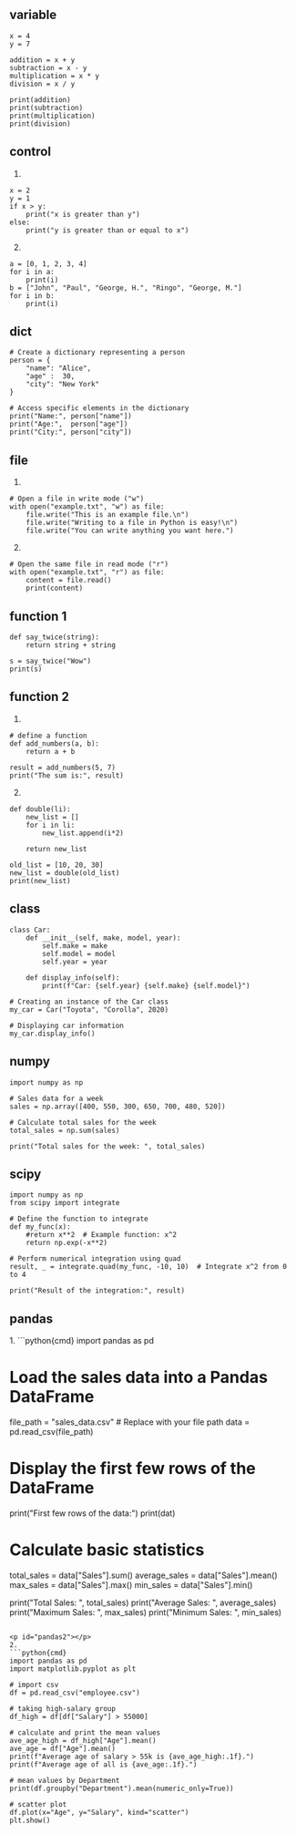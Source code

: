 ## variable
<p id="variable"></p>

```python{cmd}
x = 4
y = 7

addition = x + y
subtraction = x - y
multiplication = x * y
division = x / y

print(addition)
print(subtraction)
print(multiplication)
print(division)
```

## control
<p id="control"></p>

1.
```python{cmd}
x = 2
y = 1
if x > y:
    print("x is greater than y")
else:
    print("y is greater than or equal to x")
```
2.
```python{cmd}
a = [0, 1, 2, 3, 4]
for i in a:
    print(i)
b = ["John", "Paul", "George, H.", "Ringo", "George, M."]
for i in b:
    print(i)
```

## dict
<p id="dict"></p>

```python{cmd}
# Create a dictionary representing a person
person = {
    "name": "Alice",
    "age" :  30,
    "city": "New York"
}

# Access specific elements in the dictionary
print("Name:", person["name"])
print("Age:",  person["age"])
print("City:", person["city"])
```

## file
<p id="file"></p>

1.
```python{cmd}
# Open a file in write mode ("w")
with open("example.txt", "w") as file:
    file.write("This is an example file.\n")
    file.write("Writing to a file in Python is easy!\n")
    file.write("You can write anything you want here.")
```
2.
```python{cmd}
# Open the same file in read mode ("r")
with open("example.txt", "r") as file:
    content = file.read()
    print(content)
```

## function 1
<p id="function1"></p>

```python{cmd}
def say_twice(string):
    return string + string

s = say_twice("Wow")
print(s)
```

## function 2
<p id="function2"></p>

1.
```python{cmd}
# define a function
def add_numbers(a, b):
    return a + b

result = add_numbers(5, 7)
print("The sum is:", result)
```

2.
```python{cmd}
def double(li):
    new_list = []
    for i in li:
        new_list.append(i*2)

    return new_list

old_list = [10, 20, 30]
new_list = double(old_list)
print(new_list)
```

## class
<p id="class"></p>

```python{cmd}
class Car:
    def __init__(self, make, model, year):
        self.make = make
        self.model = model
        self.year = year

    def display_info(self):
        print(f"Car: {self.year} {self.make} {self.model}")

# Creating an instance of the Car class
my_car = Car("Toyota", "Corolla", 2020)

# Displaying car information
my_car.display_info()
```

## numpy
<p id="numpy"></p>

```python{cmd}
import numpy as np

# Sales data for a week
sales = np.array([400, 550, 300, 650, 700, 480, 520])

# Calculate total sales for the week
total_sales = np.sum(sales)

print("Total sales for the week: ", total_sales)
```

## scipy
<p id="scipy"></p>

```python{cmd}
import numpy as np
from scipy import integrate

# Define the function to integrate
def my_func(x):
    #return x**2  # Example function: x^2
    return np.exp(-x**2)

# Perform numerical integration using quad
result, _ = integrate.quad(my_func, -10, 10)  # Integrate x^2 from 0 to 4

print("Result of the integration:", result)
```

## pandas
<p id="pandas1"></p>
1. 
```python{cmd}
import pandas as pd

# Load the sales data into a Pandas DataFrame
file_path = "sales_data.csv"  # Replace with your file path
data = pd.read_csv(file_path)

# Display the first few rows of the DataFrame
print("First few rows of the data:")
print(dat)

# Calculate basic statistics
total_sales = data["Sales"].sum()
average_sales = data["Sales"].mean()
max_sales = data["Sales"].max()
min_sales = data["Sales"].min()

print("Total Sales: ",   total_sales)
print("Average Sales: ", average_sales)
print("Maximum Sales: ", max_sales)
print("Minimum Sales: ", min_sales)
```

<p id="pandas2"></p>
2. 
```python{cmd}
import pandas as pd
import matplotlib.pyplot as plt

# import csv
df = pd.read_csv("employee.csv")

# taking high-salary group
df_high = df[df["Salary"] > 55000]

# calculate and print the mean values
ave_age_high = df_high["Age"].mean()
ave_age = df["Age"].mean()
print(f"Average age of salary > 55k is {ave_age_high:.1f}.")
print(f"Average age of all is {ave_age:.1f}.")

# mean values by Department
print(df.groupby("Department").mean(numeric_only=True))

# scatter plot
df.plot(x="Age", y="Salary", kind="scatter")
plt.show()
```